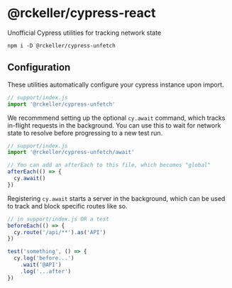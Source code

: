 
# @rckeller/cypress-react
Unofficial Cypress utilities for tracking network state

```
npm i -D @rckeller/cypress-unfetch
```

## Configuration

These utilities automatically configure your cypress instance upon import.

```js
// support/index.js
import '@rckeller/cypress-unfetch'
```

We recommmend setting up the optional `cy.await` command, which tracks in-flight requests in the background.
You can use this to wait for network state to resolve before progressing to a new test run.

```js
// support/index.js
import '@rckeller/cypress-unfetch/await'

// You can add an afterEach to this file, which becomes "global"
afterEach(() => {
  cy.await()
})
```

Registering `cy.await` starts a server in the background, which can be used to track and block specific routes like so.

```js
// in support/index.js OR a test
beforeEach(() => {
  cy.route('/api/**').as('API')
})

test('something', () => {
  cy.log('before...')
    .wait('@API')
    .log('...after')
})
```